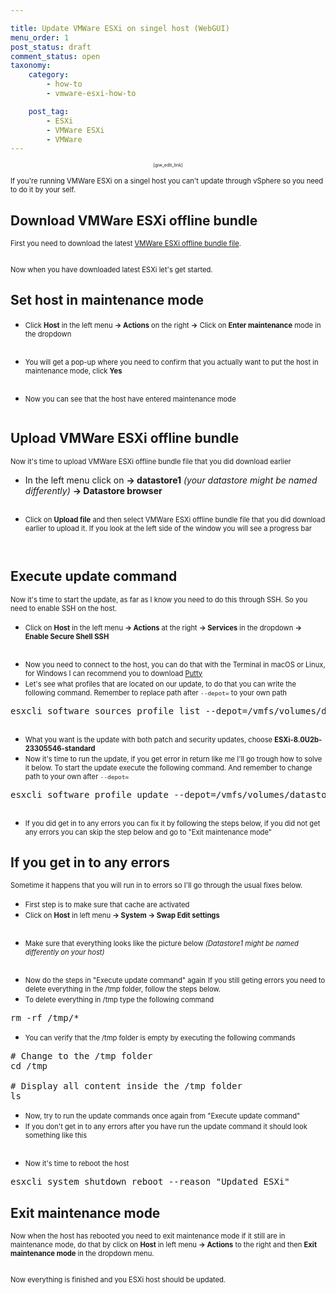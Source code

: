 ```yaml
---

title: Update VMWare ESXi on singel host (WebGUI)
menu_order: 1
post_status: draft
comment_status: open
taxonomy:
    category:
        - how-to
        - vmware-esxi-how-to

    post_tag:
        - ESXi
        - VMWare ESXi
        - VMWare
---
```



<p style="text-align: center;font-size: 0.5em">[giw_edit_link]</p>

<span style="font-size:0.8em;">If you're running VMWare ESXi on a singel host you can't update through vSphere so you need to do it by your self.</span>

## Download VMWare ESXi offline bundle
<span style="font-size:0.8em;">First you need to download the latest [VMWare ESXi offline bundle file](https://customerconnect.vmware.com/downloads/details?downloadGroup=ESXI80U2B&productId=1345).</span>

<!-- wp:image {"lightbox":{"enabled":true},"id":282,"sizeSlug":"medium","linkDestination":"none"} -->
<figure class="wp-block-image size-medium">
<img src="https://stolpe.io/wp-content/uploads/2024/03/01_update_esxi-300x83.png" alt="" class="wp-image-282"/>
</figure>
<!-- /wp:image -->

<span style="font-size:0.8em;">Now when you have downloaded latest ESXi let's get started.</span>

## Set host in maintenance mode
* <span style="font-size:0.8em;">Click **Host** in the left menu **-> Actions** on the right **->** Click on **Enter maintenance** mode in the dropdown</span>

<!-- wp:image {"lightbox":{"enabled":true},"id":293,"sizeSlug":"large","linkDestination":"none"} -->
<figure class="wp-block-image size-large">
<img src="https://stolpe.io/wp-content/uploads/2024/03/01_update_esxi_webgui-1024x433.png" alt="" class="wp-image-293"/>
</figure>
<!-- /wp:image -->

* <span style="font-size:0.8em;">You will get a pop-up where you need to confirm that you actually want to put the host in maintenance mode, click **Yes**</span>

<!-- wp:image {"lightbox":{"enabled":true},"id":294,"sizeSlug":"medium","linkDestination":"none"} -->
<figure class="wp-block-image size-medium">
<img src="https://stolpe.io/wp-content/uploads/2024/03/02_update_esxi_webgui-300x151.png" alt="" class="wp-image-294"/>
</figure>
<!-- /wp:image -->

* <span style="font-size:0.8em;">Now you can see that the host have entered maintenance mode</span>

<!-- wp:image {"lightbox":{"enabled":true},"id":299,"sizeSlug":"large","linkDestination":"none"} -->
<figure class="wp-block-image size-large">
<img src="https://stolpe.io/wp-content/uploads/2024/03/03_update_esxi_webgui-1024x316.png" alt="" class="wp-image-299"/>
</figure>
<!-- /wp:image -->

## Upload VMWare ESXi offline bundle
<span style="font-size:0.8em;">Now it's time to upload VMWare ESXi offline bundle file that you did download earlier
* In the left menu click on **-> datastore1** _(your datastore might be named differently)_ **-> Datastore browser**</span>

<!-- wp:image {"lightbox":{"enabled":true},"id":301,"sizeSlug":"medium","linkDestination":"none"} -->
<figure class="wp-block-image size-medium">
<img src="https://stolpe.io/wp-content/uploads/2024/03/04_update_esxi_webgui-300x189.png" alt="" class="wp-image-301"/>
</figure>
<!-- /wp:image -->

* <span style="font-size:0.8em;">Click on **Upload file** and then select VMWare ESXi offline bundle file that you did download earlier to upload it. If you look at the left side of the window you will see a progress bar</span>

<!-- wp:image {"lightbox":{"enabled":true},"id":302,"sizeSlug":"large","linkDestination":"none"} -->
<figure class="wp-block-image size-large">
<img src="https://stolpe.io/wp-content/uploads/2024/03/05_update_esxi_webgui-1024x422.png" alt="" class="wp-image-302"/>
</figure>
<!-- /wp:image -->

<!-- wp:image {"lightbox":{"enabled":true},"id":303,"sizeSlug":"large","linkDestination":"none"} -->
<figure class="wp-block-image size-large">
<img src="https://stolpe.io/wp-content/uploads/2024/03/06_update_esxi_webgui-1024x74.png" alt="" class="wp-image-303"/>
</figure>
<!-- /wp:image -->

## Execute update command
<span style="font-size:0.8em;">Now it's time to start the update, as far as I know you need to do this through SSH.
So you need to enable SSH on the host.</span>

* <span style="font-size:0.8em;">Click on **Host** in the left menu **-> Actions** at the right **-> Services** in the dropdown **-> Enable Secure Shell SSH**</span>

<!-- wp:image {"lightbox":{"enabled":true},"id":300,"sizeSlug":"large","linkDestination":"none"} -->
<figure class="wp-block-image size-large">
<img src="https://stolpe.io/wp-content/uploads/2024/03/00_update_esxi_webgui-1024x433.png" alt="" class="wp-image-300"/>
</figure>
<!-- /wp:image -->

* <span style="font-size:0.8em;">Now you need to connect to the host, you can do that with the Terminal in macOS or Linux, for Windows I can recommend you to download [Putty](https://www.chiark.greenend.org.uk/~sgtatham/putty/latest.html)</span>
* <span style="font-size:0.8em;">Let's see what profiles that are located on our update, to do that you can write the following command. Remember to replace path after `--depot=` to your own path</span>

<!-- wp:enlighter/codeblock {"language":"shell"} -->
<pre class="EnlighterJSRAW" data-enlighter-language="shell" data-enlighter-theme="" data-enlighter-highlight="" data-enlighter-linenumbers="" data-enlighter-lineoffset="" data-enlighter-title="" data-enlighter-group="">
esxcli software sources profile list --depot=/vmfs/volumes/datastore1/Update/VMware-ESXi-8.0U2b-23305546-depot.zip
</pre>
<!-- /wp:enlighter/codeblock -->

<!-- wp:image {"lightbox":{"enabled":true},"id":304,"sizeSlug":"large","linkDestination":"none"} -->
<figure class="wp-block-image size-large">
<img src="https://stolpe.io/wp-content/uploads/2024/03/02_update_esxi-1024x125.png" alt="" class="wp-image-304"/>
</figure>
<!-- /wp:image -->

* <span style="font-size:0.8em;">What you want is the update with both patch and security updates, choose **ESXi-8.0U2b-23305546-standard**</span>
* <span style="font-size:0.8em;">Now it's time to run the update, if you get error in return like me I'll go trough how to solve it below. To start the update execute the following command. And remember to change path to your own after `--depot=`</span>

<!-- wp:enlighter/codeblock {"language":"shell"} -->
<pre class="EnlighterJSRAW" data-enlighter-language="shell" data-enlighter-theme="" data-enlighter-highlight="" data-enlighter-linenumbers="" data-enlighter-lineoffset="" data-enlighter-title="" data-enlighter-group="">
esxcli software profile update --depot=/vmfs/volumes/datastore1/Update/VMware-ESXi-8.0U2b-23305546-depot.zip --profile=ESXi-8.0U2b-23305546-standard
</pre>
<!-- /wp:enlighter/codeblock -->

<!-- wp:image {"lightbox":{"enabled":true},"id":305,"sizeSlug":"large","linkDestination":"none"} -->
<figure class="wp-block-image size-large">
<img src="https://stolpe.io/wp-content/uploads/2024/03/03_update_esxi-1024x89.png" alt="" class="wp-image-305"/>
</figure>
<!-- /wp:image -->

* <span style="font-size:0.8em;">If you did get in to any errors you can fix it by following the steps below, if you did not get any errors you can skip the step below and go to "Exit maintenance mode"</span>

## If you get in to any errors
<span style="font-size:0.8em;">Sometime it happens that you will run in to errors so I'll go through the usual fixes below.</span>

* <span style="font-size:0.8em;">First step is to make sure that cache are activated</span>
* <span style="font-size:0.8em;">Click on **Host** in left menu **-> System -> Swap Edit settings**</span>

<!-- wp:image {"lightbox":{"enabled":true},"id":312,"sizeSlug":"large","linkDestination":"none"} -->
<figure class="wp-block-image size-large">
<img src="https://stolpe.io/wp-content/uploads/2024/03/07_update_esxi_webgui-1024x319.png" alt="" class="wp-image-312"/>
</figure>
<!-- /wp:image -->

* <span style="font-size:0.8em;">Make sure that everything looks like the picture below _(Datastore1 might be named differently on your host)_</span>

<!-- wp:image {"lightbox":{"enabled":true},"id":313,"sizeSlug":"medium","linkDestination":"none"} -->
<figure class="wp-block-image size-medium">
<img src="https://stolpe.io/wp-content/uploads/2024/03/08_update_esxi_webgui-300x174.png" alt="" class="wp-image-313"/>
</figure>
<!-- /wp:image -->

* <span style="font-size:0.8em;">Now do the steps in "Execute update command" again</span>
<span style="font-size:0.8em;">If you still geting errors you need to delete everything in the /tmp folder, follow the steps below.</span>
* <span style="font-size:0.8em;">To delete everything in /tmp type the following command</span>

<!-- wp:enlighter/codeblock {"language":"shell"} -->
<pre class="EnlighterJSRAW" data-enlighter-language="shell" data-enlighter-theme="" data-enlighter-highlight="" data-enlighter-linenumbers="" data-enlighter-lineoffset="" data-enlighter-title="" data-enlighter-group="">
rm -rf /tmp/*
</pre>
<!-- /wp:enlighter/codeblock -->

* <span style="font-size:0.8em;">You can verify that the /tmp folder is empty by executing the following commands</span>

<!-- wp:enlighter/codeblock {"language":"shell"} -->
<pre class="EnlighterJSRAW" data-enlighter-language="shell" data-enlighter-theme="" data-enlighter-highlight="" data-enlighter-linenumbers="" data-enlighter-lineoffset="" data-enlighter-title="" data-enlighter-group="">
# Change to the /tmp folder
cd /tmp

# Display all content inside the /tmp folder
ls
</pre>
<!-- /wp:enlighter/codeblock -->

* <span style="font-size:0.8em;">Now, try to run the update commands once again from "Execute update command"</span>
* <span style="font-size:0.8em;">If you don't get in to any errors after you have run the update command it should look something like this</span>

<!-- wp:image {"lightbox":{"enabled":true},"id":311,"sizeSlug":"large","linkDestination":"none"} -->
<figure class="wp-block-image size-large">
<img src="https://stolpe.io/wp-content/uploads/2024/03/04_update_esxi-1024x658.png" alt="" class="wp-image-311"/>
</figure>
<!-- /wp:image -->

* <span style="font-size:0.8em;">Now it's time to reboot the host</span>

<!-- wp:enlighter/codeblock {"language":"shell"} -->
<pre class="EnlighterJSRAW" data-enlighter-language="shell" data-enlighter-theme="" data-enlighter-highlight="" data-enlighter-linenumbers="" data-enlighter-lineoffset="" data-enlighter-title="" data-enlighter-group="">
esxcli system shutdown reboot --reason "Updated ESXi"
</pre>
<!-- /wp:enlighter/codeblock -->

## Exit maintenance mode
<span style="font-size:0.8em;">Now when the host has rebooted you need to exit maintenance mode if it still are in maintenance mode, do that by click on **Host** in left menu **-> Actions** to the right and then **Exit maintenance mode** in the dropdown menu.</span>

<!-- wp:image {"lightbox":{"enabled":true},"id":325,"sizeSlug":"large","linkDestination":"none"} -->
<figure class="wp-block-image size-large">
<img src="https://stolpe.io/wp-content/uploads/2024/03/09_update_esxi_webgui-1024x385.png" alt="" class="wp-image-325"/>
</figure>
<!-- /wp:image -->

<span style="font-size:0.8em;">Now everything is finished and you ESXi host should be updated.</span>